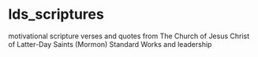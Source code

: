 # lds_scriptures
motivational scripture verses and quotes from The Church of Jesus Christ of Latter-Day Saints (Mormon) Standard Works and leadership